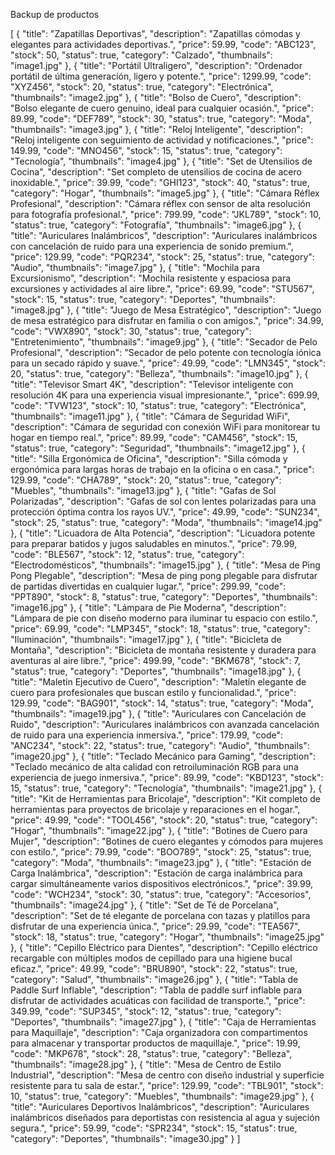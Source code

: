 
Backup de productos

[
  {
    "title": "Zapatillas Deportivas",
    "description": "Zapatillas cómodas y elegantes para actividades deportivas.",
    "price": 59.99,
    "code": "ABC123",
    "stock": 50,
    "status": true,
    "category": "Calzado",
    "thumbnails": "image1.jpg"
  },
  {
    "title": "Portátil Ultraligero",
    "description": "Ordenador portátil de última generación, ligero y potente.",
    "price": 1299.99,
    "code": "XYZ456",
    "stock": 20,
    "status": true,
    "category": "Electrónica",
    "thumbnails": "image2.jpg"
  },
  {
    "title": "Bolso de Cuero",
    "description": "Bolso elegante de cuero genuino, ideal para cualquier ocasión.",
    "price": 89.99,
    "code": "DEF789",
    "stock": 30,
    "status": true,
    "category": "Moda",
    "thumbnails": "image3.jpg"
  },
  {
    "title": "Reloj Inteligente",
    "description": "Reloj inteligente con seguimiento de actividad y notificaciones.",
    "price": 149.99,
    "code": "MNO456",
    "stock": 15,
    "status": true,
    "category": "Tecnología",
    "thumbnails": "image4.jpg"
  },
  {
    "title": "Set de Utensilios de Cocina",
    "description": "Set completo de utensilios de cocina de acero inoxidable.",
    "price": 39.99,
    "code": "GHI123",
    "stock": 40,
    "status": true,
    "category": "Hogar",
    "thumbnails": "image5.jpg"
  },
  {
    "title": "Cámara Réflex Profesional",
    "description": "Cámara réflex con sensor de alta resolución para fotografía profesional.",
    "price": 799.99,
    "code": "JKL789",
    "stock": 10,
    "status": true,
    "category": "Fotografía",
    "thumbnails": "image6.jpg"
  },
  {
    "title": "Auriculares Inalámbricos",
    "description": "Auriculares inalámbricos con cancelación de ruido para una experiencia de sonido premium.",
    "price": 129.99,
    "code": "PQR234",
    "stock": 25,
    "status": true,
    "category": "Audio",
    "thumbnails": "image7.jpg"
  },
  {
    "title": "Mochila para Excursionismo",
    "description": "Mochila resistente y espaciosa para excursiones y actividades al aire libre.",
    "price": 69.99,
    "code": "STU567",
    "stock": 15,
    "status": true,
    "category": "Deportes",
    "thumbnails": "image8.jpg"
  },
  {
    "title": "Juego de Mesa Estratégico",
    "description": "Juego de mesa estratégico para disfrutar en familia o con amigos.",
    "price": 34.99,
    "code": "VWX890",
    "stock": 30,
    "status": true,
    "category": "Entretenimiento",
    "thumbnails": "image9.jpg"
  },
  {
    "title": "Secador de Pelo Profesional",
    "description": "Secador de pelo potente con tecnología iónica para un secado rápido y suave.",
    "price": 49.99,
    "code": "LMN345",
    "stock": 20,
    "status": true,
    "category": "Belleza",
    "thumbnails": "image10.jpg"
  },
    {
    "title": "Televisor Smart 4K",
    "description": "Televisor inteligente con resolución 4K para una experiencia visual impresionante.",
    "price": 699.99,
    "code": "TVW123",
    "stock": 10,
    "status": true,
    "category": "Electrónica",
    "thumbnails": "image11.jpg"
  },
  {
    "title": "Cámara de Seguridad WiFi",
    "description": "Cámara de seguridad con conexión WiFi para monitorear tu hogar en tiempo real.",
    "price": 89.99,
    "code": "CAM456",
    "stock": 15,
    "status": true,
    "category": "Seguridad",
    "thumbnails": "image12.jpg"
  },
  {
    "title": "Silla Ergonómica de Oficina",
    "description": "Silla cómoda y ergonómica para largas horas de trabajo en la oficina o en casa.",
    "price": 129.99,
    "code": "CHA789",
    "stock": 20,
    "status": true,
    "category": "Muebles",
    "thumbnails": "image13.jpg"
  },
  {
    "title": "Gafas de Sol Polarizadas",
    "description": "Gafas de sol con lentes polarizadas para una protección óptima contra los rayos UV.",
    "price": 49.99,
    "code": "SUN234",
    "stock": 25,
    "status": true,
    "category": "Moda",
    "thumbnails": "image14.jpg"
  },
  {
    "title": "Licuadora de Alta Potencia",
    "description": "Licuadora potente para preparar batidos y jugos saludables en minutos.",
    "price": 79.99,
    "code": "BLE567",
    "stock": 12,
    "status": true,
    "category": "Electrodomésticos",
    "thumbnails": "image15.jpg"
  },
  {
    "title": "Mesa de Ping Pong Plegable",
    "description": "Mesa de ping pong plegable para disfrutar de partidas divertidas en cualquier lugar.",
    "price": 299.99,
    "code": "PPT890",
    "stock": 8,
    "status": true,
    "category": "Deportes",
    "thumbnails": "image16.jpg"
  },
  {
    "title": "Lámpara de Pie Moderna",
    "description": "Lámpara de pie con diseño moderno para iluminar tu espacio con estilo.",
    "price": 69.99,
    "code": "LMP345",
    "stock": 18,
    "status": true,
    "category": "Iluminación",
    "thumbnails": "image17.jpg"
  },
  {
    "title": "Bicicleta de Montaña",
    "description": "Bicicleta de montaña resistente y duradera para aventuras al aire libre.",
    "price": 499.99,
    "code": "BKM678",
    "stock": 7,
    "status": true,
    "category": "Deportes",
    "thumbnails": "image18.jpg"
  },
  {
    "title": "Maletín Ejecutivo de Cuero",
    "description": "Maletín elegante de cuero para profesionales que buscan estilo y funcionalidad.",
    "price": 129.99,
    "code": "BAG901",
    "stock": 14,
    "status": true,
    "category": "Moda",
    "thumbnails": "image19.jpg"
  },
  {
    "title": "Auriculares con Cancelación de Ruido",
    "description": "Auriculares inalámbricos con avanzada cancelación de ruido para una experiencia inmersiva.",
    "price": 179.99,
    "code": "ANC234",
    "stock": 22,
    "status": true,
    "category": "Audio",
    "thumbnails": "image20.jpg"
  },
    {
    "title": "Teclado Mecánico para Gaming",
    "description": "Teclado mecánico de alta calidad con retroiluminación RGB para una experiencia de juego inmersiva.",
    "price": 89.99,
    "code": "KBD123",
    "stock": 15,
    "status": true,
    "category": "Tecnología",
    "thumbnails": "image21.jpg"
  },
  {
    "title": "Kit de Herramientas para Bricolaje",
    "description": "Kit completo de herramientas para proyectos de bricolaje y reparaciones en el hogar.",
    "price": 49.99,
    "code": "TOOL456",
    "stock": 20,
    "status": true,
    "category": "Hogar",
    "thumbnails": "image22.jpg"
  },
  {
    "title": "Botines de Cuero para Mujer",
    "description": "Botines de cuero elegantes y cómodos para mujeres con estilo.",
    "price": 79.99,
    "code": "BOO789",
    "stock": 25,
    "status": true,
    "category": "Moda",
    "thumbnails": "image23.jpg"
  },
  {
    "title": "Estación de Carga Inalámbrica",
    "description": "Estación de carga inalámbrica para cargar simultáneamente varios dispositivos electrónicos.",
    "price": 39.99,
    "code": "WCH234",
    "stock": 30,
    "status": true,
    "category": "Accesorios",
    "thumbnails": "image24.jpg"
  },
  {
    "title": "Set de Té de Porcelana",
    "description": "Set de té elegante de porcelana con tazas y platillos para disfrutar de una experiencia única.",
    "price": 29.99,
    "code": "TEA567",
    "stock": 18,
    "status": true,
    "category": "Hogar",
    "thumbnails": "image25.jpg"
  },
  {
    "title": "Cepillo Eléctrico para Dientes",
    "description": "Cepillo eléctrico recargable con múltiples modos de cepillado para una higiene bucal eficaz.",
    "price": 49.99,
    "code": "BRU890",
    "stock": 22,
    "status": true,
    "category": "Salud",
    "thumbnails": "image26.jpg"
  },
  {
    "title": "Tabla de Paddle Surf Inflable",
    "description": "Tabla de paddle surf inflable para disfrutar de actividades acuáticas con facilidad de transporte.",
    "price": 349.99,
    "code": "SUP345",
    "stock": 12,
    "status": true,
    "category": "Deportes",
    "thumbnails": "image27.jpg"
  },
  {
    "title": "Caja de Herramientas para Maquillaje",
    "description": "Caja organizadora con compartimentos para almacenar y transportar productos de maquillaje.",
    "price": 19.99,
    "code": "MKP678",
    "stock": 28,
    "status": true,
    "category": "Belleza",
    "thumbnails": "image28.jpg"
  },
  {
    "title": "Mesa de Centro de Estilo Industrial",
    "description": "Mesa de centro con diseño industrial y superficie resistente para tu sala de estar.",
    "price": 129.99,
    "code": "TBL901",
    "stock": 10,
    "status": true,
    "category": "Muebles",
    "thumbnails": "image29.jpg"
  },
  {
    "title": "Auriculares Deportivos Inalámbricos",
    "description": "Auriculares inalámbricos diseñados para deportistas con resistencia al agua y sujeción segura.",
    "price": 59.99,
    "code": "SPR234",
    "stock": 15,
    "status": true,
    "category": "Deportes",
    "thumbnails": "image30.jpg"
  }
]